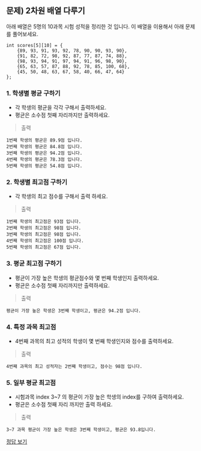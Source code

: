 ## 문제) 2차원 배열 다루기

아래 배열은 5명의 10과목 시험 성적을 정리한 것 입니다. 
이 배열을 이용해서 아래 문제를 풀어보세요. 

```
int scores[5][10] = {
    {89, 93, 91, 93, 92, 78, 90, 90, 93, 90},
    {91, 82, 72, 98, 92, 87, 77, 87, 74, 88},
    {98, 93, 94, 91, 97, 94, 91, 96, 98, 90},
    {65, 63, 57, 87, 88, 92, 78, 85, 100, 68},
    {45, 50, 48, 63, 67, 58, 40, 66, 47, 64}
};
```

### 1. 학생별 평균 구하기

* 각 학생의 평균을 각각 구해서 출력하세요.
* 평균은 소수점 첫째 자리까지만 출력하세요.

> 출력

```
1번째 학생의 평균은 89.9점 입니다. 
2번째 학생의 평균은 84.8점 입니다. 
3번째 학생의 평균은 94.2점 입니다. 
4번째 학생의 평균은 78.3점 입니다. 
5번째 학생의 평균은 54.8점 입니다. 
```

### 2. 학생별 최고점 구하기
* 각 학생의 최고 점수를 구해서 출력 하세요.

> 출력

```
1번째 학생의 최고점은 93점 입니다. 
2번째 학생의 최고점은 98점 입니다. 
3번째 학생의 최고점은 98점 입니다. 
4번째 학생의 최고점은 100점 입니다. 
5번째 학생의 최고점은 67점 입니다. 
```

### 3. 평균 최고점 구하기
* 평균이 가장 높은 학생의 평균점수와 몇 번째 학생인지 출력하세요.
* 평균은 소수점 첫째 자리까지만 출력하세요.

> 출력

```
평균이 가장 높은 학생은 3번째 학생이고, 평균은 94.2점 입니다. 
```

### 4. 특정 과목 최고점
* 4번째 과목의 최고 성적의 학생이 몇 번째 학생인지와 점수를 출력하세요.


> 출력

```
4번째 과목의 최고 성적자는 2번째 학생이고, 점수는 98점 입니다.
```

### 5. 일부 평균 최고점
* 시험과목 index 3~7 의 평균이 가장 높은 학생의 index를 구하여 출력하세요.
* 평균은 소수점 첫째 자리 까지만 출력 하세요.

> 출력

```
3~7 과목 평균이 가장 높은 학생은 3번째 학생이고, 평균은 93.8입니다. 
```

[정답 보기](quiz01.c)